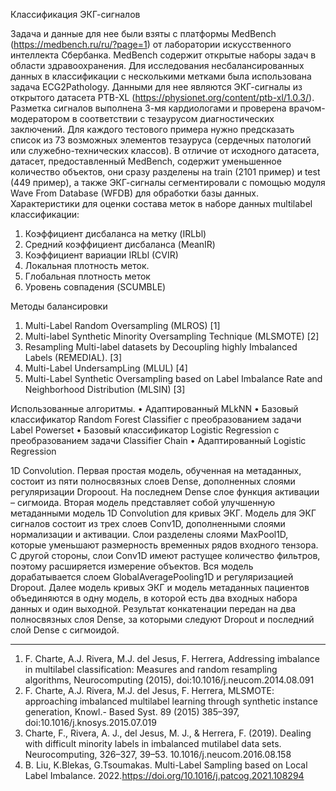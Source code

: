 Классификация ЭКГ-сигналов

Задача и данные для нее были взяты с платформы MedBench (https://medbench.ru/ru/?page=1) от лаборатории искусственного интеллекта Сбербанка. MedBench содержит открытые наборы задач в области здравоохранения. Для исследования несбалансированных данных в классификации с несколькими метками была использована задача ECG2Pathology. Данными для нее являются ЭКГ-сигналы из открытого датасета PTB-XL (https://physionet.org/content/ptb-xl/1.0.3/). Разметка сигналов выполнена 3-мя кардиологами и проверена врачом-модератором в соответствии с тезаурусом диагностических заключений. Для каждого тестового примера нужно предсказать список из 73 возможных элементов тезауруса (сердечных патологий или служебно-технических классов).
В отличие от исходного датасета, датасет, предоставленный MedBench, содержит уменьшенное количество объектов, они сразу разделены на train (2101 пример) и test (449 пример), а также ЭКГ-сигналы сегментировали с помощью модуля Wave From Database (WFDB) для обработки базы данных. 
Характеристики для оценки состава меток в наборе данных multilabel классификации:
1.	Коэффициент дисбаланса на метку (IRLbl) 
2.	Средний коэффициент дисбаланса (MeanIR) 
3.	Коэффициент вариации IRLbl (CVIR)
4.	Локальная плотность меток. 
5.	Глобальная плотность меток 
6.	Уровень совпадения (SCUMBLE)

Методы балансировки
1.	Multi-Label Random Oversampling (MLROS) [1]
2.	Multi-label Synthetic Minority Oversampling Technique (MLSMOTE) [2]
3.	Resampling Multi-label datasets by Decoupling highly Imbalanced Labels (REMEDIAL). [3]
4.	Multi-Label UndersampLing (MLUL) [4]
5.	Multi-Label Synthetic Oversampling based on Label Imbalance Rate and Neighborhood Distribution (MLSIN)  [3]

Использованные алгоритмы.
•	Адаптированный MLkNN 
•	Базовый классификатор Random Forest Classifier с преобразованием задачи Label Powerset
•	Базовый классификатор Logistic Regression с преобразованием задачи Classifier Chain
•	Адаптированный Logistic Regression


1D Convolution.
Первая простая модель, обученная на метаданных, состоит из пяти полносвязных слоев Dense, дополненных слоями регуляризации Dropoout. На последнем Dense слое функция активации – сигмоида.
Вторая модель представляет собой улучшенную метаданными модель 1D Convolution для кривых ЭКГ.
Модель для ЭКГ сигналов состоит из трех слоев Conv1D, дополненными слоями нормализации и активации. Слои разделены слоями MaxPool1D, которые уменьшают размерность временных рядов входного тензора. С другой стороны, слои Conv1D имеют растущее количество фильтров, поэтому расширяется измерение объектов. Вся модель дорабатывается слоем GlobalAveragePooling1D и регуляризацией Dropout.
Далее модель кривых ЭКГ и модель метаданных пациентов объединяются в одну модель, в которой есть два входных набора данных и один выходной. Результат конкатенации передан на два полносвязных слоя Dense, за которыми следуют Dropout и последний слой Dense с сигмоидой.

________________________________________
1.	F. Charte, A.J. Rivera, M.J. del Jesus, F. Herrera, Addressing imbalance in multilabel classification: Measures and random resampling algorithms, Neurocomputing (2015), doi:10.1016/j.neucom.2014.08.091
2.	F. Charte, A.J. Rivera, M.J. del Jesus, F. Herrera, MLSMOTE: approaching imbalanced multilabel learning through synthetic instance generation, Knowl.- Based Syst. 89 (2015) 385–397, doi:10.1016/j.knosys.2015.07.019
3.	Charte, F., Rivera, A. J., del Jesus, M. J., & Herrera, F. (2019). Dealing with difficult minority labels in imbalanced mutilabel data sets. Neurocomputing, 326–327, 39–53. 10.1016/j.neucom.2016.08.158
4.	B. Liu, K.Blekas, G.Tsoumakas. Multi-Label Sampling based on Local Label Imbalance. 2022.https://doi.org/10.1016/j.patcog.2021.108294


